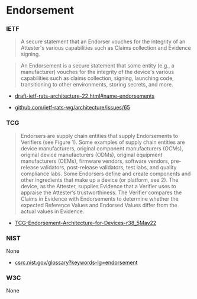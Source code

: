 # Endorsement

### IETF

> A secure statement that an Endorser vouches for the integrity of an Attester's various capabilities such as Claims collection and Evidence signing.

> An Endorsement is a secure statement that some entity (e.g., a manufacturer) vouches for the integrity 
> of the device's various capabilities such as claims collection, signing, launching code, transitioning to other environments, storing secrets, and more. 

- [draft-ietf-rats-architecture-22.html#name-endorsements](https://www.ietf.org/archive/id/draft-ietf-rats-architecture-22.html#name-endorsements)

- [github.com/ietf-rats-wg/architecture/issues/65](https://github.com/ietf-rats-wg/architecture/issues/65)

### TCG

> Endorsers are supply chain entities that supply Endorsements to Verifiers (see Figure 1). Some examples of supply
> chain entities are device manufacturers, original component manufacturers (OCMs), original device manufacturers
> (ODMs), original equipment manufacturers (OEMs), firmware vendors, software vendors, pre-release validators,
> post-release validators, test labs, and quality compliance labs. Some Endorsers define and create components
> and other ingredients that make up a device (or platform, see 2). The device, as the Attester, supplies Evidence
> that a Verifier uses to appraise the Attester’s trustworthiness. The Verifier compares the Claims in Evidence with
> Endorsements to determine whether the expected Reference Values and Endorsed Values differ from the actual
> values in Evidence. 

- [TCG-Endorsement-Architecture-for-Devices-r38_5May22](https://trustedcomputinggroup.org/wp-content/uploads/TCG-Endorsement-Architecture-for-Devices-r38_5May22.pdf)

### NIST

None

- [csrc.nist.gov/glossary?keywords-lg=endorsement](https://csrc.nist.gov/glossary?keywords-lg=endorsement)

### W3C

None
